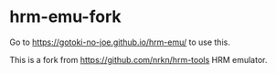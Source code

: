 # hrm-emu-fork

Go to https://gotoki-no-joe.github.io/hrm-emu/ to use this.

This is a fork from https://github.com/nrkn/hrm-tools HRM emulator.

